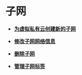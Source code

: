 # 子网<a name="vpc_0004"></a>

-   **[为虚拟私有云创建新的子网](为虚拟私有云创建新的子网.md)**  

-   **[修改子网网络信息](修改子网网络信息.md)**  

-   **[删除子网](删除子网.md)**  

-   **[管理子网标签](管理子网标签.md)**  


